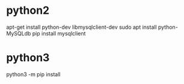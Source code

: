 # python2
apt-get install python-dev libmysqlclient-dev
sudo apt install python-MySQLdb
pip install mysqlclient

# python3
python3 -m pip install 